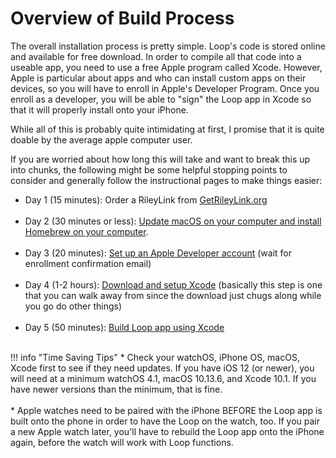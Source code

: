 # Overview of Build Process

The overall installation process is pretty simple.  Loop's code is stored online and available for free download. In order to compile all that code into a useable app, you need to use a free Apple program called Xcode.  However, Apple is particular about apps and who can install custom apps on their devices, so you will have to enroll in Apple's Developer Program.  Once you enroll as a developer, you will be able to "sign" the Loop app in Xcode so that it will properly install onto your iPhone.

While all of this is probably quite intimidating at first, I promise that it is quite doable by the average apple computer user.

If you are worried about how long this will take and want to break this up into chunks, the following might be some helpful stopping points to consider and generally follow the instructional pages to make things easier:

* Day 1 (15 minutes): Order a RileyLink from [GetRileyLink.org](https://getrileylink.org)</br></br>
* Day 2 (30 minutes or less): [Update macOS on your computer and install Homebrew on your computer](https://loopkit.github.io/loopdocs/build/build-computer/).</br></br>
* Day 3 (20 minutes): [Set up an Apple Developer account](https://loopkit.github.io/loopdocs/build/build-developer/) (wait for enrollment confirmation email)</br></br>
* Day 4 (1-2 hours): [Download and setup Xcode](https://loopkit.github.io/loopdocs/build/build-xcode/) (basically this step is one that you can walk away from since the download just chugs along while you go do other things) </br></br>
* Day 5 (50 minutes): [Build Loop app using Xcode](https://loopkit.github.io/loopdocs/build/build-loop/)</br></br>

!!! info "Time Saving Tips"
    * Check your watchOS, iPhone OS, macOS, Xcode first to see if they need updates.  If you have iOS 12 (or newer), you will need at a minimum watchOS 4.1, macOS 10.13.6, and Xcode 10.1.  If you have newer versions than the minimum, that is fine.</br></br>
    * Apple watches need to be paired with the iPhone BEFORE the Loop app is built onto the phone in order to have the Loop on the watch, too.  If you pair a new Apple watch later, you'll have to rebuild the Loop app onto the iPhone again, before the watch will work with Loop functions.</br></br>

